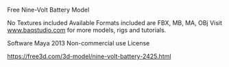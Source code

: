 Free Nine-Volt Battery Model 

No Textures included 
Available Formats included are FBX, MB, MA, OBj
Visit www.baqstudio.com for more models, rigs and tutorials. 

Software Maya 2013
Non-commercial use License

https://free3d.com/3d-model/nine-volt-battery-2425.html